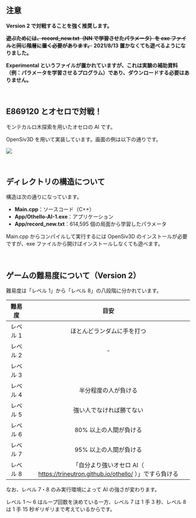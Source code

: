 ## 注意
**Version 2 で対戦することを強く推奨します。**

**~~遊ぶためには、record_new.txt（NN で学習させたパラメータ）を exe ファイルと同じ階層に置く必要があります。~~  2021/8/13 置かなくても遊べるようになりました。**

**Experimental というファイルが置かれていますが、これは実験の補助資料（例：パラメータを学習させるプログラム）であり、ダウンロードする必要はありません。**

<br />

## E869120 とオセロで対戦！
モンテカルロ木探索を用いたオセロの AI です。

OpenSiv3D を用いて実装しています。画面の例は以下の通りです。

![ ](https://i.ibb.co/YbTXQ3m/4.jpg)

<br />

## ディレクトリの構造について
構造は次の通りになっています。

* **Main.cpp**：ソースコード（C++）
* **App/Othello-AI-1.exe**：アプリケーション
* **App/record_new.txt**：614,595 個の局面から学習したパラメータ

Main.cpp からコンパイルして実行するには OpenSiv3D のインストールが必要ですが、exe ファイルから開けばインストールしなくても遊べます。

<br />

## ゲームの難易度について（Version 2）
難易度は「レベル 1」から「レベル 8」の八段階に分かれています。

| 難易度 | 目安 |
|:---:|:---:|
| レベル 1 | ほとんどランダムに手を打つ |
| レベル 2 | - |
| レベル 3 |  |
| レベル 4 | 半分程度の人が負ける |
| レベル 5 | 強い人でなければ勝てない |
| レベル 6 | 80% 以上の人間が負ける |
| レベル 7 | 95% 以上の人間が負ける |
| レベル 8 | 「自分より強いオセロ AI（ https://trineutron.github.io/othello/ ）」ですら負ける |

なお、レベル 7・8 のみ実行環境によって AI の強さが変わります。

レベル 1 ～ 6 はループ回数を決めている一方、レベル 7 は 1 手 3 秒、レベル 8 は 1 手 15 秒ギリギリまで考えているからです。
